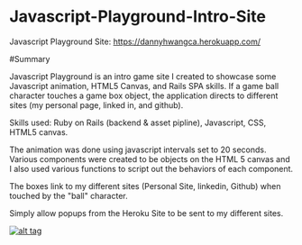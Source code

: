 # Javascript-Playground-Intro-Site

Javascript Playground Site: https://dannyhwangca.herokuapp.com/

#Summary

Javascript Playground is an intro game site I created to showcase some Javascript animation, HTML5 Canvas, and Rails SPA skills. If a game ball character touches a game box object, the application directs to different sites (my personal page, linked in, and github). 

Skills used: Ruby on Rails (backend & asset pipline), Javascript, CSS, HTML5 canvas.

The animation was done using javascript intervals set to 20 seconds. Various components were created to be objects on the HTML 5 canvas and I also used various functions to script out the behaviors of each component.

The boxes link to my different sites (Personal Site, linkedin, Github) when touched by the "ball" character. 

Simply allow popups from the Heroku Site to be sent to my different sites. 

<a href="https://dannyhwangca.herokuapp.com/">![alt tag](http://i.imgur.com/pp2d9ts.png)</a>








